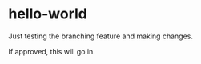 # hello-world

Just testing the branching feature and making changes.

If approved, this will go in.
